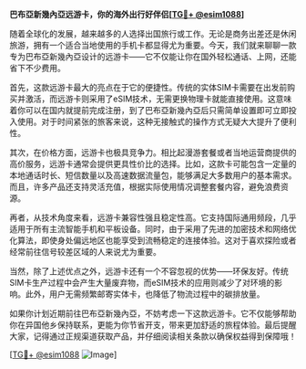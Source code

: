 **巴布亞新幾內亞远游卡，你的海外出行好伴侣[[TG💪+ @esim1088](https://t.me/s/esim1088)]**

随着全球化的发展，越来越多的人选择出国旅行或工作。无论是商务出差还是休闲旅游，拥有一个适合当地使用的手机卡都显得尤为重要。今天，我们就来聊聊一款专为巴布亞新幾內亞设计的远游卡——它不仅能让你在国外轻松通话、上网，还能省下不少费用。

首先，这款远游卡最大的亮点在于它的便捷性。传统的实体SIM卡需要在出发前购买并激活，而远游卡则采用了eSIM技术，无需更换物理卡就能直接使用。这意味着你可以在国内就提前完成注册，到了巴布亞新幾內亞后只需简单设置即可立即投入使用。对于时间紧张的旅客来说，这种无接触式的操作方式无疑大大提升了便利性。

其次，在价格方面，远游卡也极具竞争力。相比起漫游套餐或者当地运营商提供的高价服务，远游卡通常会提供更具性价比的选择。比如，这款卡可能包含一定量的本地通话时长、短信数量以及高速数据流量包，能够满足大多数用户的基本需求。而且，许多产品还支持灵活充值，根据实际使用情况调整套餐内容，避免浪费资源。

再者，从技术角度来看，远游卡兼容性强且稳定性高。它支持国际通用频段，几乎适用于所有主流智能手机和平板设备。同时，由于采用了先进的加密技术和网络优化算法，即使身处偏远地区也能享受到流畅稳定的连接体验。这对于喜欢探险或者经常前往信号较差区域的人来说尤为重要。

当然，除了上述优点之外，远游卡还有一个不容忽视的优势——环保友好。传统SIM卡生产过程中会产生大量废弃物，而eSIM技术的应用则减少了对环境的影响。此外，用户无需频繁邮寄实体卡，也降低了物流过程中的碳排放量。

如果你计划近期前往巴布亞新幾內亞，不妨考虑一下这款远游卡。它不仅能够帮助你在异国他乡保持联系，更能为你节省开支，带来更加舒适的旅程体验。最后提醒大家，记得通过正规渠道获取产品，并仔细阅读相关条款以确保权益得到保障哦！

[[TG💪+ @esim1088](https://t.me/s/esim1088) ![Image](https://i.postimg.cc/4NQfJmqS/Snipaste-2025-05-13-00-14-12.png)]